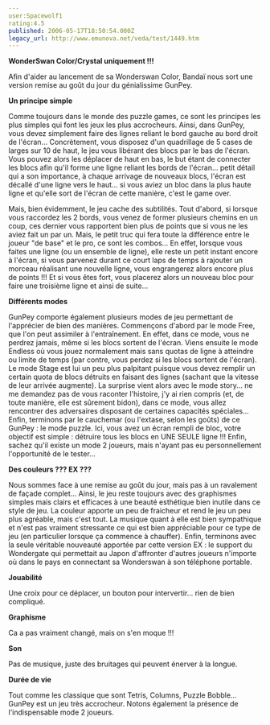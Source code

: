```yaml
---
user:Spacewolf1
rating:4.5
published: 2006-05-17T18:50:54.000Z
legacy_url: http://www.emunova.net/veda/test/1449.htm
---
```

**WonderSwan Color/Crystal uniquement !!!**  

  

Afin d'aider au lancement de sa Wonderswan Color, Bandaï nous sort une version remise au goût du jour du génialissime GunPey.  

  

**Un principe simple**  

Comme toujours dans le monde des puzzle games, ce sont les principes les plus simples qui font les jeux les plus accrocheurs. Ainsi, dans GunPey, vous devez simplement faire des lignes reliant le bord gauche au bord droit de l'écran... Concrètement, vous disposez d'un quadrillage de 5 cases de larges sur 10 de haut, le jeu vous libérant des blocs par le bas de l'écran. Vous pouvez alors les déplacer de haut en bas, le but étant de connecter les blocs afin qu'il forme une ligne reliant les bords de l'écran... petit détail qui a son importance, à chaque arrivage de nouveaux blocs, l'écran est décallé d'une ligne vers le haut... si vous aviez un bloc dans la plus haute ligne et qu'elle sort de l'écran de cette manière, c'est le game over.  

Mais, bien évidemment, le jeu cache des subtilités. Tout d'abord, si lorsque vous raccordez les 2 bords, vous venez de former plusieurs chemins en un coup, ces dernier vous rapportent bien plus de points que si vous ne les aviez fait un par un. Mais, le petit truc qui fera toute la différence entre le joueur "de base" et le pro, ce sont les combos... En effet, lorsque vous faites une ligne (ou un ensemble de ligne), elle reste un petit instant encore à l'écran, si vous parvenez durant ce court laps de temps à rajouter un morceau réalisant une nouvelle ligne, vous engrangerez alors encore plus de points !!! Et si vous êtes fort, vous placerez alors un nouveau bloc pour faire une troisième ligne et ainsi de suite...  

  

**Différents modes**  

GunPey comporte également plusieurs modes de jeu permettant de l'apprécier de bien des manières. Commençons d'abord par le mode Free, que l'on peut assimiler à l'entraînement. En effet, dans ce mode, vous ne perdrez jamais, même si les blocs sortent de l'écran. Viens ensuite le mode Endless où vous jouez normalement mais sans quotas de ligne à atteindre ou limite de temps (par contre, vous perdez si les blocs sortent de l'écran). Le mode Stage est lui un peu plus palpitant puisque vous devez remplir un certain quota de blocs détruits en faisant des lignes (sachant que la vitesse de leur arrivée augmente). La surprise vient alors avec le mode story... ne me demandez pas de vous raconter l'histoire, j'y ai rien compris (et, de toute manière, elle est sûrement bidon), dans ce mode, vous allez rencontrer des adversaires disposant de certaines capacités spéciales... Enfin, terminons par le cauchemar (ou l'extase, selon les goûts) de ce GunPey : le mode puzzle. Ici, vous avez un écran rempli de bloc, votre objectif est simple : détruire tous les blocs en UNE SEULE ligne !!! Enfin, sachez qu'il existe un mode 2 joueurs, mais n'ayant pas eu personnellement l'opportunité de le tester...  

  

**Des couleurs ??? EX ???**  

Nous sommes face à une remise au goût du jour, mais pas à un ravalement de façade complet... Ainsi, le jeu reste toujours avec des graphismes simples mais clairs et efficaces à une beauté esthétique bien inutile dans ce style de jeu. La couleur apporte un peu de fraicheur et rend le jeu un peu plus agréable, mais c'est tout. La musique quant à elle est bien sympathique et n'est pas vraiment stressante ce qui est bien appréciable pour ce type de jeu (en particulier lorsque ça commence à chauffer). Enfin, terminons avec la seule véritable nouveauté apportée par cette version EX : le support du Wondergate qui permettait au Japon d'affronter d'autres joueurs n'importe où dans le pays en connectant sa Wonderswan à son téléphone portable.  

  

  

**Jouabilité**  

Une croix pour ce déplacer, un bouton pour intervertir... rien de bien compliqué.  

**Graphisme**  

Ca a pas vraiment changé, mais on s'en moque !!!  

**Son**  

Pas de musique, juste des bruitages qui peuvent énerver à la longue.  

**Durée de vie**  

Tout comme les classique que sont Tetris, Columns, Puzzle Bobble... GunPey est un jeu très accrocheur. Notons également la présence de l'indispensable mode 2 joueurs.